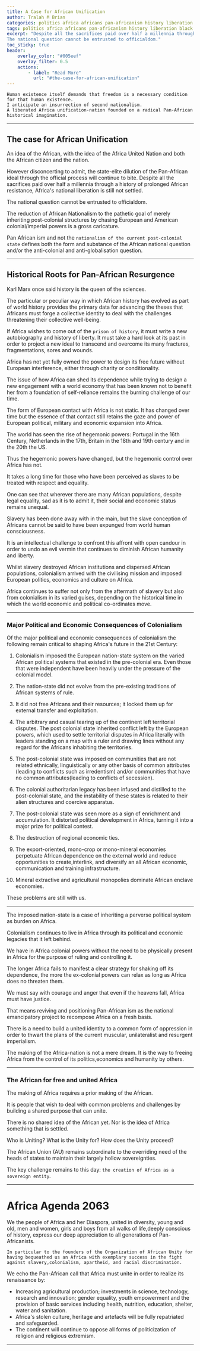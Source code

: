 ```yaml
---
title: A Case for African Unification
author: Tralah M Brian
categories: politics africa africans pan-africanism history liberation black slavery colonialism
tags: politics africa africans pan-africanism history liberation black slavery colonialism
excerpt: "Despite all the sacrifices paid over half a millennia through a history of prolonged African resistance, Africa's national liberation is still not settled.
The national question cannot be entrusted to officialdom."
toc_sticky: true
header:
    overlay_color: "#005eef"
    overlay_filter: 0.5
    actions:
        - label: "Read More"
          url: "#the-case-for-african-unification"
---
```



>
    Human existence itself demands that freedom is a necessary condition for that human existence.
    I anticipate an insurrection of second nationalism.
    A liberated Africa unification-nation founded on a radical Pan-African historical imagination.

----

## The case for African Unification

An idea of the African, with the idea of the Africa United Nation and both the African citizen and the nation.

However disconcerting to admit, the state-elite dilution of the Pan-African ideal through the official process will continue to bite.
Despite all the sacrifices paid over half a millennia through a history of prolonged African resistance, Africa's national liberation is still not settled.

The national question cannot be entrusted to officialdom.

The reduction of African Nationalism to the pathetic goal of merely inheriting post-colonial structures by chasing European and American colonial/imperial powers is a gross caricature.

Pan African ism and not the `nationalism of the current post-colonial state` defines both the form and substance of the African national question
and/or the anti-colonial and anti-globalisation question.

----

## Historical Roots for Pan-African Resurgence
Karl Marx once said history is the queen of the sciences.

The particular or peculiar way in which African history has evolved as part of world history provides the primary data for advancing the theses that Africans must forge a collective identity to deal with the challenges threatening their collective well-being.

If Africa wishes to come out of the `prison of history`, it must write a new autobiography and history of liberty.
It must take a hard look at its past in order to project a new ideal to transcend and overcome its many fractures, fragmentations, sores and wounds.

Africa has not yet fully owned the power to design its free future without European interference, either through charity or conditionality.

The issue of how Africa can shed its dependence while trying to design a new engagement with a world economy that has been known not to benefit her from a foundation of self-reliance remains the burning challenge of our time.

The form of European contact with Africa is not static.
It has changed over time but the essence of that contact still retains the gaze and power of European political, military and economic expansion into Africa.

The world has seen the rise of hegemonic powers: Portugal in the 16th Century, Netherlands in the 17th, Britain in the 18th and 19th century and in the 20th the US.

Thus the hegemonic powers have changed, but the hegemonic control over Africa has not.

It takes a long time for those who have been perceived as slaves to be treated with respect and equality.

One can see that wherever there are many African populations, despite legal equality, sad as it is to admit it, their social and economic status remains unequal.

Slavery has been done away with in the main, but the slave conception of Africans cannot be said to have been expunged from world human consciousness.

It is an intellectual challenge to confront this affront with open candour in order to undo an evil vermin that continues to diminish African humanity and liberty.

Whilst slavery destroyed African institutions and dispersed African populations, colonialism arrived with the civilising mission and imposed European politics, economics and culture on Africa.

Africa continues to suffer not only from the aftermath of slavery but also from colonialism in its varied guises, depending on the historical time in which the world economic and political co-ordinates move.

----

### Major Political and Economic Consequences of Colonialism

Of the major political and economic consequences of colonialism the following remain critical to shaping Africa's future in the 21st Century:

1. Colonialism imposed the European nation-state system on the varied African political systems that existed in the pre-colonial era. Even those that were independent have been heavily under the pressure of the colonial model.

2. The nation-state did not evolve from the pre-existing traditions of African systems of rule.

3. It did not free Africans and their resources; it locked them up for external transfer and exploitation.

4. The arbitrary and casual tearing up of the continent left territorial disputes. The post colonial state inherited conflict left by the European powers, which used to settle territorial disputes in Africa literally with leaders standing on a map with a ruler and drawing lines without any regard for the Africans inhabiting the territories.

5. The post-colonial state was imposed on communities that are not related ethnically, linguistically or any other basis of common attributes (leading to conflicts such as irredentism) and/or communities that have no common attributes(leading to conflicts of secession).

6. The colonial authoritarian legacy has been infused and distilled to the post-colonial state, and the instability of these states is related to their alien structures and coercive apparatus.

7. The post-colonial state  was seen more as a sign of enrichment and accumulation. It distorted political development in Africa, turning it into a major prize for political contest.

8. The destruction of regional economic ties.

9. The export-oriented, mono-crop or mono-mineral economies perpetuate African
   dependence on the external world and reduce opportunities to
   create,interlink, and diversify an all African economic, communication and
   training infrastructure.

10. Mineral extractive and agricultural monopolies dominate African enclave
    economies.

These problems are still with us.

----
The imposed nation-state is a case of inheriting a perverse political system as burden on Africa.

Colonialism continues to live in Africa through its political and economic legacies that it left behind.

We have in Africa colonial powers without the need to be physically present in Africa for the purpose of ruling and controlling it.

The longer Africa fails to manifest a clear strategy for shaking off its dependence, the more the ex-colonial powers can relax as long as Africa does no
threaten them.

We must say with courage and anger that even if the heavens fall, Africa must have justice.

That means reviving and positioning Pan-African ism as the national emancipatory project to recompose Africa on a fresh basis.

There is a need to build a united identity to a common form of oppression in order to thwart the plans of the current muscular, unilateralist and resurgent imperialism.


The making of the Africa-nation is not a mere dream.
It is the way to freeing Africa from the control of its politics,economics and humanity by others.

----
### The African for free and united Africa

The making of Africa requires a prior making of the African.

It is people that wish to deal with common problems and challenges by building a shared purpose that can unite.

There is no shared idea of the African yet. Nor is the idea of Africa something that is settled.

Who is Uniting? What is the Unity for? How does the Unity proceed?

The African Union (AU) remains subordinate to the overriding need of the heads of states to maintain their largely hollow sovereignties.

The key challenge remains to this day: `the creation of Africa as a sovereign entity`.

----

# Africa Agenda 2063
<div class="notice">
    We the people of Africa and her Diaspora, united in diversity, young and old, men and women, girls and boys from all walks of life,deeply conscious of history, express our deep appreciation to all generations of Pan-Africanists.

    In particular to the founders of the Organization of African Unity for having bequeathed us an Africa with exemplary success in the fight against slavery,colonialism, apartheid, and racial discrimination.
</div>

We echo the Pan-African call that Africa must unite in order to realize its renaissance by:

- Increasing agricultural production; investments in science, technology, research and innovation; gender equality, youth empowerment and the provision of basic services including health, nutrition, education, shelter, water and sanitation.
- Africa's stolen culture, heritage and artefacts will be fully repatriated and safeguarded.
- The continent will continue to oppose all forms of politicization of religion and religious extremism.

----
